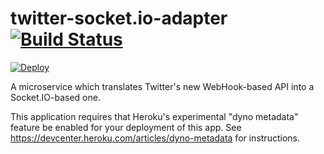 # twitter-socket.io-adapter [![Build Status](https://travis-ci.org/GamesDoneQuick/twitter-socket.io-adapter.svg?branch=master)](https://travis-ci.org/GamesDoneQuick/twitter-socket.io-adapter)
[![Deploy](https://www.herokucdn.com/deploy/button.svg)](https://heroku.com/deploy)  

A microservice which translates Twitter's new WebHook-based API into a Socket.IO-based one.

This application requires that Heroku's experimental "dyno metadata" feature be enabled for your deployment of this app.
See https://devcenter.heroku.com/articles/dyno-metadata for instructions.
